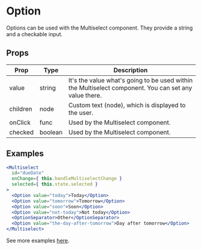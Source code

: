 # Option

Options can be used with the Multiselect component. They provide a string and a checkable input.

## Props

| Prop | Type | Description |
| ---- | ---- | ----------- |
| value | string | It's the value what's going to be used within the Multiselect component. You can set any value there. |
| children | node | Custom text (node), which is displayed to the user. |
| onClick | func | Used by the Multiselect component. |
| checked | boolean | Used by the Multiselect component. |


## Examples

```jsx
<Multiselect
  id="dueDate"
  onChange={ this.handleMultiselectChange }
  selected={ this.state.selected }
>
  <Option value="today">Today</Option>
  <Option value="tomorrow">Tomorrow</Option>
  <Option value="soon">Soon</Option>
  <Option value="not-today">Not today</Option>
  <OptionSeparator>Other</OptionSeparator>
  <Option value="the-day-after-tomorrow">Day after tomorrow</Option>
</Multiselect>
```

See more examples [here](/src/pages/select.js).

